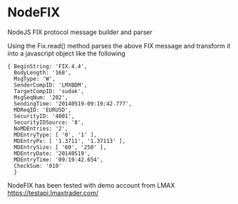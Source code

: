 NodeFIX
=======

NodeJS FIX protocol message builder and parser

 Using the Fix.read() method parses the above FIX message and transform it into a javascript object like the following

```
{ BeginString: 'FIX.4.4',
  BodyLength: '168',
  MsgType: 'W',
  SenderCompID: 'LMXBDM',
  TargetCompID: 'sudak',
  MsgSeqNum: '202',
  SendingTime: '20140519-09:19:42.777',
  MDReqID: 'EURUSD',
  SecurityID: '4001',
  SecurityIDSource: '8',
  NoMDEntries: '2',
  MDEntryType: [ '0', '1' ],
  MDEntryPx: [ '1.3711', '1.37113' ],
  MDEntrySize: [ '60', '250' ],
  MDEntryDate: '20140519',
  MDEntryTime: '09:19:42.654',
  CheckSum: '010' 
  }
```

NodeFIX has been tested with demo account from LMAX
https://testapi.lmaxtrader.com/
 
